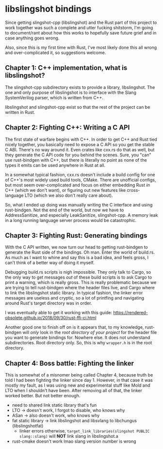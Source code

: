# libslingshot bindings
Since getting slingshot-cpp (libslingshot) and the Rust part of this project to work together was such a 
complete and utter fucking shitstorm, I'm going to document/rant about how this works to
hopefully save future grief and in case anything goes wrong.

Also, since this is my first time with Rust, I've most likely done this all wrong and over-complicated it,
so suggestions welcome.

## Chapter 1: C++ implementation, what is libslingshot?
The slingshot-cpp subdirectory exists to provide a library, libslingshot. The one and only purpose of
libslingshot is to interface with the Slang SystemVerilog parser, which is written from C++.

libslingshot and slingshot-cpp exist so that the rest of the project can be written in Rust.

## Chapter 2: Fighting C++: Writing a C API
The first state of warfare begins with C++. In order to get C++ and Rust tied nicely together, you basically
need to expose a C API so you get the stable C ABI. There's no way around it. Even crates like cxx.rs do
that as well, but they generate the C API code for you behind the scenes. Sure, you "can" use rust-bindgen
with C++, but there is literally no point as none of the types it emits can be used anywhere in Rust at all.

In a somewhat typical fashion, cxx.rs doesn't include a build config for one of C++'s most widely used build 
tools, CMake. There are unofficial configs, but most seem over-complicated and focus on either embedding Rust
_in_ C++ (which we don't want), or figuring out new features like cross-language LTO (which we also don't
really care about).

So, what I ended up doing was manually writing the C interface and using rust-bindgen. Not the end of the
world, but now we have to AddressSanitize, and especially LeakSanitize, slingshot-cpp. A memory leak in a
long running language server process would be catastrophic.

## Chapter 3: Fighting Rust: Generating bindings
With the C API written, we now turn our head to getting rust-bindgen to generate the Rust side of the bindings.
Oh man. Enter the world of build.rs. As much as I want to whine and say this is a bad idea, and feels gross,
I can't think of a better way of doing it myself.

Debugging build.rs scripts is nigh impossible. They only talk to Cargo, so the only way to get messages _out_
of these build scripts is to ask Cargo to print a warning, which is really gross. This is really problematic
because we are trying to tell rust-bindgen where the header files live, and Cargo where to link the libslingshot
static library. In typical fashion, the linker error messages are useless and cryptic, so a lot of printfing
and navigating around Rust's target directory was in order.

I was eventually able to get it working with this guide: https://rendered-obsolete.github.io/2018/09/30/rust-ffi-ci.html

Another good one to finish off on is it appears that, to my knowledge, rust-bindgen will _only_ look in the
_root directory of your project_ for the header file you want to generate bindings for. Nowhere else. It does
not understand subdirectories. Root directory only. So, this is why `wrapper.h` is in the root directory.

## Chapter 4: Boss battle: Fighting the linker
This is somewhat of a misnomer being called Chapter 4, because truth be told I had been fighting the linker
since day 1. However, in that case it was mostly my fault, as I was using new and experimental stuff like
Mold and LTO when I shouldn't have been. After removing all of that, the linker worked better. But not
better enough.

- need to shared link static library that's fun
- LTO -> doesn't work, I forgot to disable, who knows why
- ASan -> also doesn't work, who knows why
- fat static library -> link libslingshot and libsvlang to libchungus (libslingshotfat) 
    - linker errors otherwise, `target_link_libraries(slingshot PUBLIC slang::slang)` will **NOT** link slang
    in libslingshot.a
- rust-cmake doesn't work lmao slang version number is wrong
